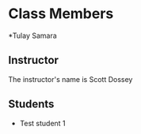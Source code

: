 # Class Members
*Tulay Samara
## Instructor

The instructor's name is Scott Dossey

## Students

* Test student 1
